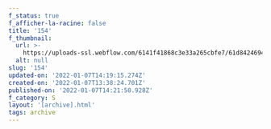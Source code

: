 ```yaml
---
f_status: true
f_afficher-la-racine: false
title: '154'
f_thumbnail:
  url: >-
    https://uploads-ssl.webflow.com/6141f41868c3e33a265cbfe7/61d8424694f0ad07823fb8d1_154.jpg
  alt: null
slug: '154'
updated-on: '2022-01-07T14:19:15.274Z'
created-on: '2022-01-07T13:38:24.701Z'
published-on: '2022-01-07T14:21:50.928Z'
f_category: S
layout: '[archive].html'
tags: archive
---
```



